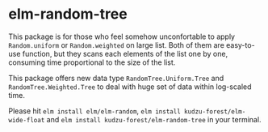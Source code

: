 # elm-random-tree

This package is for those who feel somehow unconfortable to apply `Random.uniform` or `Random.weighted` on large list. Both of them are easy-to-use function, but they scans each elements of the list one by one, consuming time proportional to the size of the list.

This package offers new data type `RandomTree.Uniform.Tree` and `RandomTree.Weighted.Tree` to deal with huge set of data within log-scaled time. 

Please hit
`elm install elm/elm-random`,
`elm install kudzu-forest/elm-wide-float` and
`elm install kudzu-forest/elm-random-tree`
in your terminal.
